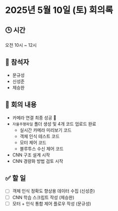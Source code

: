 # 2025년 5월 10일 (토) 회의록

## 🕒 시간
오전 10시 ~ 12시

## 👥 참석자
- 문규성
- 신성준
- 제승완

## 🧭 회의 내용
- 카메라 연결 최종 성공 🎉
- `자율주행파일` 폴더 생성 및 4개 코드 업로드 완료
  - 실시간 카메라 미리보기 코드
  - 객체 인식 테스트 코드
  - 모터 제어 코드
  - 블루투스 수신 제어 코드
- CNN 구조 설계 시작
- CNN 경량화 방법 검토 시작

## ✅ 할 일
- [ ] 객체 인식 정확도 향상용 데이터 수집 (신성준)
- [ ] CNN 학습 스크립트 작성 (제승완)
- [ ] 모터 + 인식 통합 제어 플로우 작성 (문규성)

